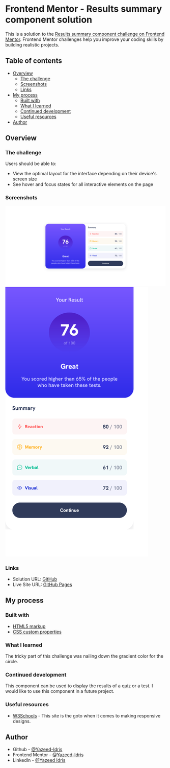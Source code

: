 # Frontend Mentor - Results summary component solution

This is a solution to the [Results summary component challenge on Frontend Mentor](https://www.frontendmentor.io/challenges/results-summary-component-CE_K6s0maV). Frontend Mentor challenges help you improve your coding skills by building realistic projects. 

## Table of contents

- [Overview](#overview)
  - [The challenge](#the-challenge)
  - [Screenshots](#screenshots)
  - [Links](#links)
- [My process](#my-process)
  - [Built with](#built-with)
  - [What I learned](#what-i-learned)
  - [Continued development](#continued-development)
  - [Useful resources](#useful-resources)
- [Author](#author)

## Overview

### The challenge

Users should be able to:

- View the optimal layout for the interface depending on their device's screen size
- See hover and focus states for all interactive elements on the page

### Screenshots

![](/screenshots/desktop-main.png)
![](/screenshots/mobile-main.png)

### Links

- Solution URL: [GitHub](https://github.com/Yazeed-Idris/results-summary-component)
- Live Site URL: [GitHub Pages](https://yazeed-idris.github.io/results-summary-component/)

## My process

### Built with

- [HTML5 markup](https://developer.mozilla.org/en-US/docs/Web/Guide/HTML/HTML5)
- [CSS custom properties](https://developer.mozilla.org/en-US/docs/Web/CSS/--*)

### What I learned

The tricky part of this challenge was nailing down the gradient color for the circle.

### Continued development

This component can be used to display the results of a quiz or a test. I would like to use this component in a future project.

### Useful resources

- [W3Schools](https://www.w3schools.com/) - This site is the goto when it comes to making responsive designs.
## Author

- Github - [@Yazeed-Idris](https://github.com/Yazeed-Idris)
- Frontend Mentor - [@Yazeed-Idris](https://www.frontendmentor.io/profile/Yazeed-Idris)
- LinkedIn - [@Yazeed Idris](https://www.linkedin.com/in/yazeed-idris/)


